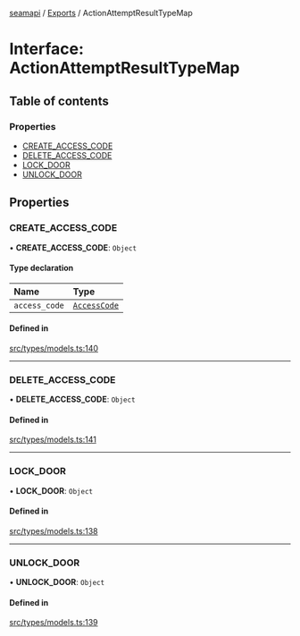 [seamapi](../README.md) / [Exports](../modules.md) / ActionAttemptResultTypeMap

# Interface: ActionAttemptResultTypeMap

## Table of contents

### Properties

- [CREATE\_ACCESS\_CODE](ActionAttemptResultTypeMap.md#create_access_code)
- [DELETE\_ACCESS\_CODE](ActionAttemptResultTypeMap.md#delete_access_code)
- [LOCK\_DOOR](ActionAttemptResultTypeMap.md#lock_door)
- [UNLOCK\_DOOR](ActionAttemptResultTypeMap.md#unlock_door)

## Properties

### CREATE\_ACCESS\_CODE

• **CREATE\_ACCESS\_CODE**: `Object`

#### Type declaration

| Name | Type |
| :------ | :------ |
| `access_code` | [`AccessCode`](AccessCode.md) |

#### Defined in

[src/types/models.ts:140](https://github.com/hello-seam/seamapi-javascript/blob/main/src/types/models.ts#L140)

___

### DELETE\_ACCESS\_CODE

• **DELETE\_ACCESS\_CODE**: `Object`

#### Defined in

[src/types/models.ts:141](https://github.com/hello-seam/seamapi-javascript/blob/main/src/types/models.ts#L141)

___

### LOCK\_DOOR

• **LOCK\_DOOR**: `Object`

#### Defined in

[src/types/models.ts:138](https://github.com/hello-seam/seamapi-javascript/blob/main/src/types/models.ts#L138)

___

### UNLOCK\_DOOR

• **UNLOCK\_DOOR**: `Object`

#### Defined in

[src/types/models.ts:139](https://github.com/hello-seam/seamapi-javascript/blob/main/src/types/models.ts#L139)
